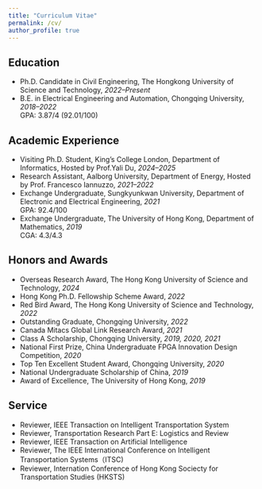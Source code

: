 ```yaml
---
title: "Curriculum Vitae"
permalink: /cv/
author_profile: true
---
```


## Education
- Ph.D. Candidate in Civil Engineering, The Hongkong University of Science and Technology, *2022–Present*   
- B.E. in Electrical Engineering and Automation, Chongqing University, *2018–2022*  
  GPA: 3.87/4 (92.01/100)  

## Academic Experience
- Visiting Ph.D. Student, King’s College London, Department of Informatics, Hosted by Prof.Yali Du, *2024–2025*   
- Research Assistant, Aalborg University, Department of Energy, Hosted by Prof. Francesco Iannuzzo, *2021–2022*  
- Exchange Undergraduate, Sungkyunkwan University, Department of Electronic and Electrical Engineering, *2021*  
  GPA: 92.4/100  
- Exchange Undergraduate, The University of Hong Kong, Department of Mathematics, *2019*  
  CGA: 4.3/4.3  

## Honors and Awards
- Overseas Research Award, The Hong Kong University of Science and Technology, *2024*  
- Hong Kong Ph.D. Fellowship Scheme Award, *2022*  
- Red Bird Award, The Hong Kong University of Science and Technology, *2022*  
- Outstanding Graduate, Chongqing University, *2022*  
- Canada Mitacs Global Link Research Award, *2021*  
- Class A Scholarship, Chongqing University, *2019, 2020, 2021*  
- National First Prize, China Undergraduate FPGA Innovation Design Competition, *2020*  
- Top Ten Excellent Student Award, Chongqing University, *2020*  
- National Undergraduate Scholarship of China, *2019*  
- Award of Excellence, The University of Hong Kong, *2019*  

## Service
- Reviewer, IEEE Transaction on Intelligent Transportation System 
- Reviewer, Transportation Research Part E: Logistics and Review 
- Reviewer, IEEE Transaction on Artificial Intelligence
- Reviewer, The IEEE International Conference on Intelligent Transportation Systems（ITSC)
- Reviewer, Internation Conference of Hong Kong Sociecty for Transportation Studies (HKSTS)

